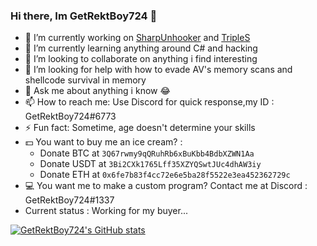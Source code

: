 ### Hi there, Im GetRektBoy724 👋

- 🔭 I’m currently working on [SharpUnhooker](https://github.com/GetRektBoy724/SharpUnhooker) and [TripleS](https://github.com/GetRektBoy724/TripleS)
- 🌱 I’m currently learning anything around C# and hacking
- 👯 I’m looking to collaborate on anything i find interesting
- 🤔 I’m looking for help with how to evade AV's memory scans and shellcode survival in memory
- 💬 Ask me about anything i know 😂
- 📫 How to reach me: Use Discord for quick response,my ID : GetRektBoy724#6773
- ⚡ Fun fact: Sometime, age doesn't determine your skills
- 💵 You want to buy me an ice cream? : 
     - Donate BTC at `3Q67rwmy9qQRuhRb6xBuKbb4BdbXZWN1Aa`
     - Donate USDT at `3Bi2CXk1765Lff35XZYQSwtJUc4dhAW3iy`
     - Donate ETH at `0x6fe7b83f4cc72e6e5ba28f5522e3ea452362729c`
- 💻 You want me to make a custom program? Contact me at Discord : GetRektBoy724#1337
- Current status : Working for my buyer...

[![GetRektBoy724's GitHub stats](https://github-readme-stats.vercel.app/api?username=GetRektBoy724&theme=tokyonight)](https://github.com/anuraghazra/github-readme-stats)
